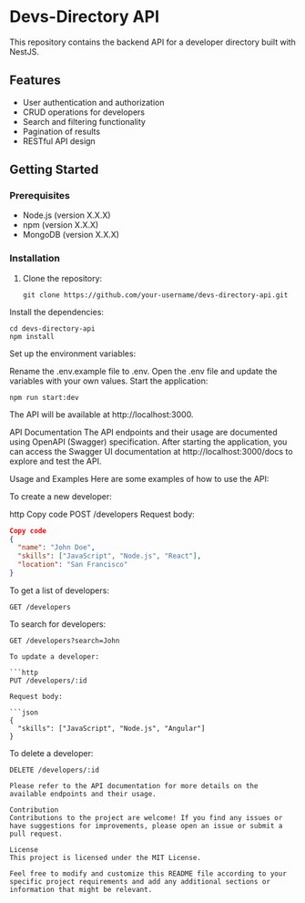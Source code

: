 # Devs-Directory API

This repository contains the backend API for a developer directory built with NestJS.

## Features

- User authentication and authorization
- CRUD operations for developers
- Search and filtering functionality
- Pagination of results
- RESTful API design

## Getting Started

### Prerequisites

- Node.js (version X.X.X)
- npm (version X.X.X)
- MongoDB (version X.X.X)

### Installation

1. Clone the repository:

   ```shell
   git clone https://github.com/your-username/devs-directory-api.git
Install the dependencies:

```shell
cd devs-directory-api
npm install
```

Set up the environment variables:

Rename the .env.example file to .env.
Open the .env file and update the variables with your own values.
Start the application:

```shell
npm run start:dev
```
The API will be available at http://localhost:3000.

API Documentation
The API endpoints and their usage are documented using OpenAPI (Swagger) specification. After starting the application, you can access the Swagger UI documentation at http://localhost:3000/docs to explore and test the API.

Usage and Examples
Here are some examples of how to use the API:

To create a new developer:

http
Copy code
POST /developers
Request body:

```json
Copy code
{
  "name": "John Doe",
  "skills": ["JavaScript", "Node.js", "React"],
  "location": "San Francisco"
}
```

To get a list of developers:

```http
GET /developers
```
To search for developers:

```http
GET /developers?search=John

To update a developer:

```http
PUT /developers/:id

Request body:

```json
{
  "skills": ["JavaScript", "Node.js", "Angular"]
}
```

To delete a developer:

```http
DELETE /developers/:id

Please refer to the API documentation for more details on the available endpoints and their usage.

Contribution
Contributions to the project are welcome! If you find any issues or have suggestions for improvements, please open an issue or submit a pull request.

License
This project is licensed under the MIT License.

Feel free to modify and customize this README file according to your specific project requirements and add any additional sections or information that might be relevant.
